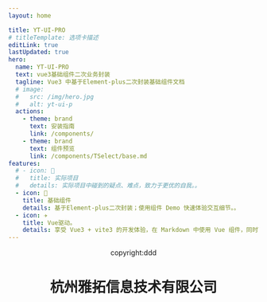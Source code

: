 ```yaml
---
layout: home

title: YT-UI-PRO
# titleTemplate: 选项卡描述
editLink: true
lastUpdated: true
hero:
  name: YT-UI-PRO
  text: vue3基础组件二次业务封装
  tagline: Vue3 中基于Element-plus二次封装基础组件文档
  # image:
  #   src: /img/hero.jpg
  #   alt: yt-ui-p
  actions:
    - theme: brand
      text: 安装指南
      link: /components/
    - theme: brand
      text: 组件预览
      link: /components/TSelect/base.md
features:
  # - icon: 🔨
  #   title: 实际项目
  #   details: 实际项目中碰到的疑点、难点，致力于更优的自我。。
  - icon: 🧩
    title: 基础组件
    details: 基于Element-plus二次封装；使用组件 Demo 快速体验交互细节。。
  - icon: ✈️
    title: Vue驱动。
    details: 享受 Vue3 + vite3 的开发体验，在 Markdown 中使用 Vue 组件，同时可以使用 Vue 来开发自定义主题。
---
```


<p style="display: flex;
    justify-content: center;
    align-items: center;
    margin-top: 10px;">
    copyright:ddd
</p>
<h1 style="text-align: center;">杭州雅拓信息技术有限公司</h1>
